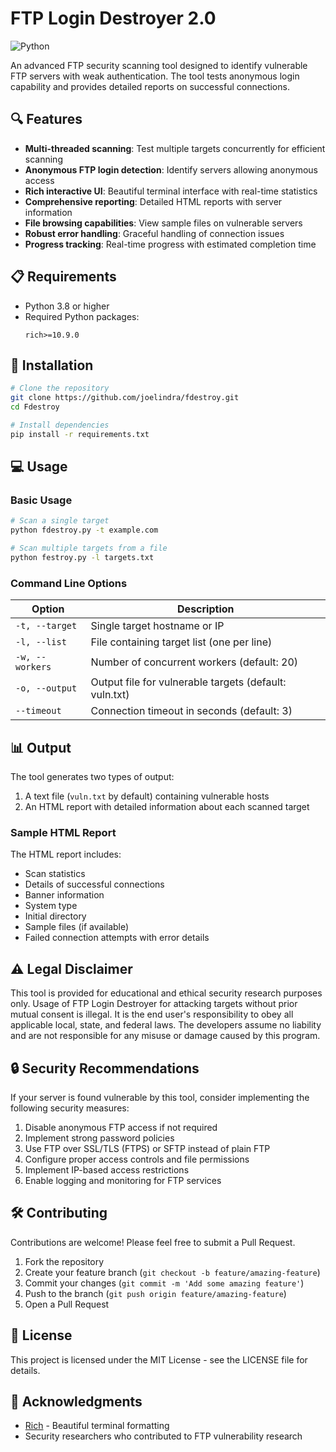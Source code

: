 # FTP Login Destroyer 2.0

![Python](https://img.shields.io/badge/python-3.8%2B-blue)

An advanced FTP security scanning tool designed to identify vulnerable FTP servers with weak authentication. The tool tests anonymous login capability and provides detailed reports on successful connections.

## 🔍 Features

- **Multi-threaded scanning**: Test multiple targets concurrently for efficient scanning
- **Anonymous FTP login detection**: Identify servers allowing anonymous access
- **Rich interactive UI**: Beautiful terminal interface with real-time statistics
- **Comprehensive reporting**: Detailed HTML reports with server information
- **File browsing capabilities**: View sample files on vulnerable servers
- **Robust error handling**: Graceful handling of connection issues
- **Progress tracking**: Real-time progress with estimated completion time

## 📋 Requirements

- Python 3.8 or higher
- Required Python packages:
  ```
  rich>=10.9.0
  ```

## 🚀 Installation

```bash
# Clone the repository
git clone https://github.com/joelindra/fdestroy.git
cd Fdestroy

# Install dependencies
pip install -r requirements.txt
```

## 💻 Usage

### Basic Usage

```bash
# Scan a single target
python fdestroy.py -t example.com

# Scan multiple targets from a file
python festroy.py -l targets.txt
```

### Command Line Options

| Option | Description |
|--------|-------------|
| `-t, --target` | Single target hostname or IP |
| `-l, --list` | File containing target list (one per line) |
| `-w, --workers` | Number of concurrent workers (default: 20) |
| `-o, --output` | Output file for vulnerable targets (default: vuln.txt) |
| `--timeout` | Connection timeout in seconds (default: 3) |

## 📊 Output

The tool generates two types of output:
1. A text file (`vuln.txt` by default) containing vulnerable hosts
2. An HTML report with detailed information about each scanned target

### Sample HTML Report
The HTML report includes:
- Scan statistics
- Details of successful connections
- Banner information
- System type
- Initial directory
- Sample files (if available)
- Failed connection attempts with error details

## ⚠️ Legal Disclaimer

This tool is provided for educational and ethical security research purposes only. Usage of FTP Login Destroyer for attacking targets without prior mutual consent is illegal. It is the end user's responsibility to obey all applicable local, state, and federal laws. The developers assume no liability and are not responsible for any misuse or damage caused by this program.

## 🔒 Security Recommendations

If your server is found vulnerable by this tool, consider implementing the following security measures:

1. Disable anonymous FTP access if not required
2. Implement strong password policies
3. Use FTP over SSL/TLS (FTPS) or SFTP instead of plain FTP
4. Configure proper access controls and file permissions
5. Implement IP-based access restrictions
6. Enable logging and monitoring for FTP services

## 🛠️ Contributing

Contributions are welcome! Please feel free to submit a Pull Request.

1. Fork the repository
2. Create your feature branch (`git checkout -b feature/amazing-feature`)
3. Commit your changes (`git commit -m 'Add some amazing feature'`)
4. Push to the branch (`git push origin feature/amazing-feature`)
5. Open a Pull Request

## 📜 License

This project is licensed under the MIT License - see the LICENSE file for details.

## 🙏 Acknowledgments

- [Rich](https://github.com/Textualize/rich) - Beautiful terminal formatting
- Security researchers who contributed to FTP vulnerability research
